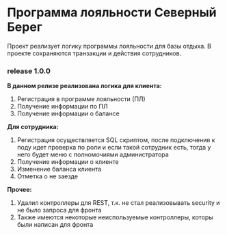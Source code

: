 # Программа лояльности Северный Берег

Проект реализует логику программы лояльности для базы отдыха. В проекте сохраняются транзакции и действия сотрудников.

### release 1.0.0

**В данном релизе реализована логика для клиента:**

1. Регистрация в программе лояльности (ПЛ)
2. Получение информации по ПЛ
3. Получение информации о балансе

**Для сотрудника:**

1. Регистрация осуществляется SQL скриптом, после подключения к поду идет проверка по роли и если такой сотрудник есть, тогда у него будет меню с полномочиями
   администратора
2. Получение информации о клиенте
3. Изменение баланса клиента
4. Отметка о не заезде

**Прочее:**

1. Удалил контроллеры для REST, т.к. не стал реализовывать security и не было запроса для фронта
2. Также имеются некоторые неиспользуемые контроллеры, которы были написан для фронта